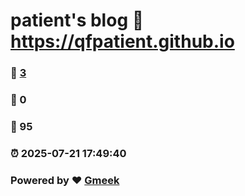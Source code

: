 # patient's blog :link: https://qfpatient.github.io 
### :page_facing_up: [3](https://qfpatient.github.io/tag.html) 
### :speech_balloon: 0 
### :hibiscus: 95 
### :alarm_clock: 2025-07-21 17:49:40 
### Powered by :heart: [Gmeek](https://github.com/Meekdai/Gmeek)
